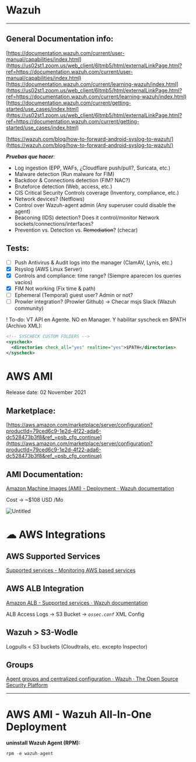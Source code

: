 # Wazuh

---

## General Documentation info:

[https://documentation.wazuh.com/current/user-manual/capabilities/index.html](https://us02st1.zoom.us/web_client/6ltmb5/html/externalLinkPage.html?ref=https://documentation.wazuh.com/current/user-manual/capabilities/index.html)[https://documentation.wazuh.com/current/learning-wazuh/index.html](https://us02st1.zoom.us/web_client/6ltmb5/html/externalLinkPage.html?ref=https://documentation.wazuh.com/current/learning-wazuh/index.html)[https://documentation.wazuh.com/current/getting-started/use_cases/index.html](https://us02st1.zoom.us/web_client/6ltmb5/html/externalLinkPage.html?ref=https://documentation.wazuh.com/current/getting-started/use_cases/index.html)

[https://wazuh.com/blog/how-to-forward-android-syslog-to-wazuh/](https://wazuh.com/blog/how-to-forward-android-syslog-to-wazuh/)

***Pruebas que hacer**:*

- Log ingestion (EPP, WAFs, ¿Cloudflare push/pull?, Suricata, etc.)
- Malware detection (Run malware for FIM)
- Backdoor & Connections detection (FIM? NAC?)
- Bruteforce detection (Web, access, etc.)
- CIS Critical Security Controls coverage (Inventory, compliance, etc.)
- Network devices? (Netflows)
- Control over Wazuh-agent admin (Any superuser could disable the agent)
- Beaconing (IDS) detection? Does it control/monitor Network sockets/connections/interfaces?
- Prevention vs. Detection vs. ~~Remediation~~? (checar)

## Tests:

- [ ]  Push Antivirus & Audit logs into the manager (ClamAV, Lynis, etc.)
- [x]  Rsyslog (AWS Linux Server)
- [x]  Controls and compliance: time range? (Siempre aparecen los queries vacíos)
- [x]  FIM Not working (Fix time & path)
- [ ]  Ephemeral (Temporal) guest user? Admin or not?
- [ ]  Prowler integration? (Prowler Github) → Checar msjs Slack (Wazuh community)

! To-do: VT API en Agente. NO en Manager. Y habilitar syscheck en $PATH (Archivo XML):

```xml
<!-- SYSCHECK CUSTOM FOLDERS -->
<syscheck>
  <directories check_all="yes" realtime="yes">$PATH</directories>
</syscheck>
```

# AWS AMI

Release date: 02 November 2021

## Marketplace:

[https://aws.amazon.com/marketplace/server/configuration?productId=79ced6c9-1e2d-4f22-ada6-dc528473b3f8&ref_=psb_cfg_continue](https://aws.amazon.com/marketplace/server/configuration?productId=79ced6c9-1e2d-4f22-ada6-dc528473b3f8&ref_=psb_cfg_continue)

## AMI Documentation:

[Amazon Machine Images (AMI) - Deployment · Wazuh documentation](https://documentation.wazuh.com/current/amazon-machine-images/amazon-machine-images.html)

Cost → ~$108 USD /Mo

![Untitled](Wazuh%201c6573e1dc1a444a812484b67b59299f/Untitled.png)

# ☁ AWS Integrations

## AWS Supported Services

[Supported services - Monitoring AWS based services](https://documentation.wazuh.com/current/amazon/services/supported-services/index.html)

## AWS ALB Integration

[Amazon ALB - Supported services · Wazuh documentation](https://documentation.wazuh.com/current/amazon/services/supported-services/alb.html?highlight=aws)

ALB Access Logs → S3 Bucket → *`ossec.conf`* XML Config

## Wazuh > S3-Wodle

Logpulls < S3 buckets (Cloudtrails, etc. excepto Inspector)

[](https://documentation.wazuh.com/current/user-manual/reference/ossec-conf/wodle-s3.html#service-regions)

## Groups

[Agent groups and centralized configuration · Wazuh · The Open Source Security Platform](https://wazuh.com/blog/agent-groups-and-centralized-configuration/)

---

# AWS AMI - **Wazuh All-In-One Deployment**

**uninstall Wazuh Agent (RPM):** 

```jsx
rpm -e wazuh-agent
```